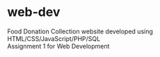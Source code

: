 # web-dev
Food Donation Collection website developed using HTML/CSS/JavaScript/PHP/SQL \
Assignment 1 for Web Development
